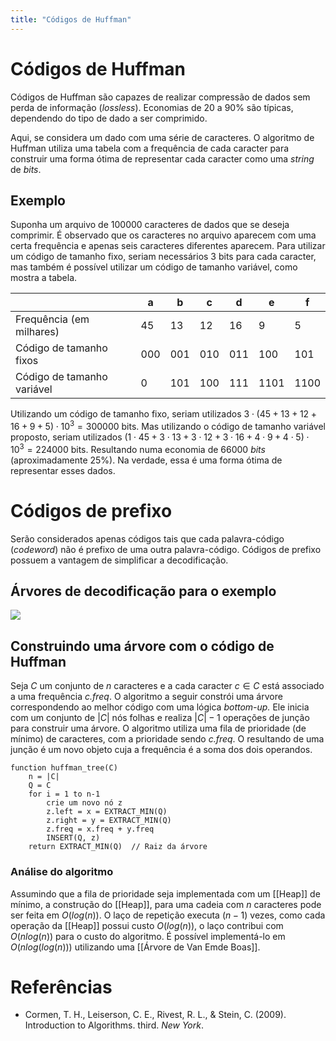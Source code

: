 ```yaml
---
title: "Códigos de Huffman"
---
```



# Códigos de Huffman

Códigos de Huffman são capazes de realizar compressão de dados sem perda de informação (*lossless*). Economias de 20 a 90% são típicas, dependendo do tipo de dado a ser comprimido.

Aqui, se considera um dado com uma série de caracteres. O algoritmo de Huffman utiliza uma tabela com a frequência de cada caracter para construir uma forma ótima de representar cada caracter como uma *string* de *bits*.

## Exemplo

Suponha um arquivo de 100000 caracteres de dados que se deseja comprimir. É observado que os caracteres no arquivo aparecem com uma certa frequência e apenas seis caracteres diferentes aparecem. Para utilizar um código de tamanho fixo, seriam necessários 3 bits para cada caracter, mas também é possível utilizar um código de tamanho variável, como mostra a tabela.

|                            | a   | b   | c   | d   | e    | f    |
| -------------------------- | --- | --- | --- | --- | ---- | ---- |
| Frequência (em milhares)   | 45  | 13  | 12  | 16  | 9    | 5    |
| Código de tamanho fixos    | 000 | 001 | 010 | 011 | 100  | 101  |
| Código de tamanho variável | 0   | 101 | 100 | 111 | 1101 | 1100 |

Utilizando um código de tamanho fixo, seriam utilizados $3 \cdot (45 + 13 + 12 + 16 + 9 + 5)\cdot 10^3 = 300000$ bits. Mas utilizando o código de tamanho variável proposto, seriam utilizados $(1 \cdot 45 + 3 \cdot 13 + 3 \cdot 12 + 3 \cdot 16 + 4 \cdot 9 + 4 \cdot 5) \cdot 10^3 = 224000$ bits. Resultando numa economia de 66000 *bits* (aproximadamente 25%). Na verdade, essa é uma forma ótima de representar esses dados. 

# Códigos de prefixo

Serão considerados apenas códigos tais que cada palavra-código (*codeword*) não é prefixo de uma outra palavra-código. Códigos de prefixo possuem a vantagem de simplificar a decodificação.

## Árvores de decodificação para o exemplo

[![](https://mermaid.ink/img/pako:eNptkLsOgkAQRX9lM9WSaMKKmDiFiYrvUrtdipVdlChoEAoj_rsjEhqc6ibnninuC6KbsYBwyvX9zA6ByhjdlAvXdVi_P2GVW7GZ1Dj0wy4TFZtz33d-pI6tFPDBH0DGgntuA-pOayxlhGIQdhA5K3lE4TWoftBaay6GTgeQs5EGxahx6lbrbGWMfpeQtJMWxyH0ILV5qhND07y-PQXF2aZWAVI0Or8oUNmberosbvtnFgEWeWl7UN6NLmyQaFo0BYz19WHfH4grXGI)](https://mermaid.live/edit#pako:eNptkLsOgkAQRX9lM9WSaMKKmDiFiYrvUrtdipVdlChoEAoj_rsjEhqc6ibnninuC6KbsYBwyvX9zA6ByhjdlAvXdVi_P2GVW7GZ1Dj0wy4TFZtz33d-pI6tFPDBH0DGgntuA-pOayxlhGIQdhA5K3lE4TWoftBaay6GTgeQs5EGxahx6lbrbGWMfpeQtJMWxyH0ILV5qhND07y-PQXF2aZWAVI0Or8oUNmberosbvtnFgEWeWl7UN6NLmyQaFo0BYz19WHfH4grXGI)

## Construindo uma árvore com o código de Huffman

Seja $C$ um conjunto de $n$ caracteres e a cada caracter $c \in C$ está associado a uma frequência *c.freq*.  O algoritmo a seguir constrói uma árvore correspondendo ao melhor código com uma lógica *bottom-up.* Ele inicia com um conjunto de $|C|$ nós folhas e realiza $|C|-1$ operações de junção para construir uma árvore. O algoritmo utiliza uma fila de prioridade (de mínimo) de caracteres, com a prioridade sendo *c.freq*. O resultando de uma junção é um novo objeto cuja a frequência é a soma dos dois operandos.

```
function huffman_tree(C)
	n = |C|
	Q = C
	for i = 1 to n-1
		crie um novo nó z
		z.left = x = EXTRACT_MIN(Q)
		z.right = y = EXTRACT_MIN(Q)
		z.freq = x.freq + y.freq
		INSERT(Q, z)
	return EXTRACT_MIN(Q)  // Raiz da árvore
```

### Análise do algoritmo

Assumindo que a fila de prioridade seja implementada com um [[Heap]] de mínimo, a construção do [[Heap]], para uma cadeia com $n$ caracteres pode ser feita em $O(log(n))$. O laço de repetição executa $(n-1)$ vezes, como cada operação da [[Heap]] possui custo $O(log(n))$, o laço contribui com $O(nlog(n))$ para o custo do algoritmo. É possível implementá-lo em $O(n log (log(n)))$ utilizando uma [[Árvore de Van Emde Boas]]. 

# Referências

- Cormen, T. H., Leiserson, C. E., Rivest, R. L., & Stein, C. (2009). Introduction to Algorithms. third. _New York_.